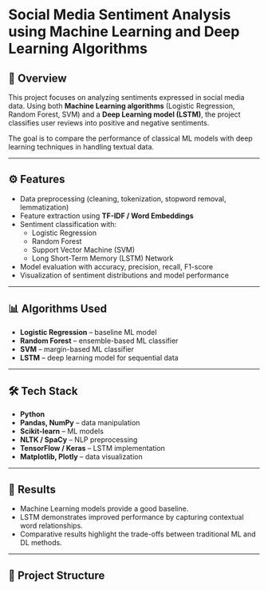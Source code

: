 # Social Media Sentiment Analysis using Machine Learning and Deep Learning Algorithms

## 📌 Overview
This project focuses on analyzing sentiments expressed in social media data. Using both **Machine Learning algorithms** (Logistic Regression, Random Forest, SVM) and a **Deep Learning model (LSTM)**, the project classifies user reviews into positive and negative sentiments.  

The goal is to compare the performance of classical ML models with deep learning techniques in handling textual data.

---

## ⚙️ Features
- Data preprocessing (cleaning, tokenization, stopword removal, lemmatization)
- Feature extraction using **TF-IDF / Word Embeddings**
- Sentiment classification with:
  - Logistic Regression
  - Random Forest
  - Support Vector Machine (SVM)
  - Long Short-Term Memory (LSTM) Network
- Model evaluation with accuracy, precision, recall, F1-score
- Visualization of sentiment distributions and model performance

---

## 📊 Algorithms Used
- **Logistic Regression** – baseline ML model  
- **Random Forest** – ensemble-based ML classifier  
- **SVM** – margin-based ML classifier  
- **LSTM** – deep learning model for sequential data  

---

## 🛠️ Tech Stack
- **Python**
- **Pandas, NumPy** – data manipulation
- **Scikit-learn** – ML models
- **NLTK / SpaCy** – NLP preprocessing
- **TensorFlow / Keras** – LSTM implementation
- **Matplotlib, Plotly** – data visualization

---

## 🚀 Results
- Machine Learning models provide a good baseline.  
- LSTM demonstrates improved performance by capturing contextual word relationships.  
- Comparative results highlight the trade-offs between traditional ML and DL methods.  

---

## 📂 Project Structure

